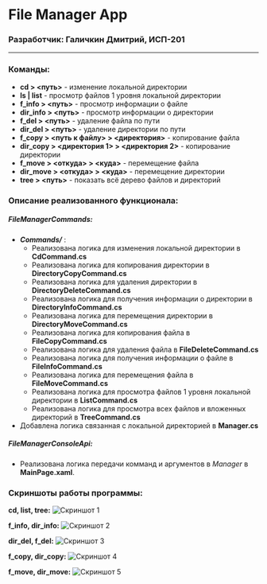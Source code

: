 # File Manager App
### Разработчик: Галичкин Дмитрий, ИСП-201
---
### Команды:
- **cd > <путь>** - изменение локальной директории 
- **ls | list** - просмотр файлов 1 уровня локальной директории
- **f_info > <путь>** - просмотр информации о файле
- **dir_info > <путь>** - просмотр информации о директории
- **f_del > <путь>** - удаление файла по пути
- **dir_del > <путь>** - удаление директории по пути
- **f_copy > <путь к файлу> > <директория>** - копирование файла
- **dir_copy > <директория 1> > <директория 2>** - копирование директории
- **f_move > <откуда> > <куда>** - перемещение файла
- **dir_move > <откуда> > <куда>** - перемещение директории
- **tree > <путь>** - показать всё дерево файлов и директорий
### Описание реализованного функционала:
##### FileManagerCommands:
- ***Commands/*** :
    - Реализована логика для изменения локальной директории в **CdCommand.cs**
    - Реализована логика для копирования директории в **DirectoryCopyCommand.cs**
    - Реализована логика для удаления директории в **DirectoryDeleteCommand.cs**
    - Реализована логика для получения информации о директории в **DirectoryInfoCommand.cs**
    - Реализована логика для перемещения директории в **DirectoryMoveCommand.cs**
    - Реализована логика для копирования файла в **FileCopyCommand.cs**
    - Реализована логика для удаления файла в **FileDeleteCommand.cs**
    - Реализована логика для получения информации о файле в **FileInfoCommand.cs**
    - Реализована логика для перемещения файла в **FileMoveCommand.cs**
    - Реализована логика для просмотра файлов 1 уровня локальной директории в **ListCommand.cs**
    - Реализована логика для просмотра всех файлов и вложенных директорий в **TreeCommand.cs**
- Добавлена логика связанная с локальной директорией в **Manager.cs**
##### FileManagerConsoleApi:
- Реализована логика передачи комманд и аргументов в *Manager* в **MainPage.xaml**.
### Скриншоты работы программы:

**cd, list, tree:**
![Скриншот 1](https://sun7-13.userapi.com/impg/SQgypcOSNb6Bow9KstGTYQBLLoOGQdTVnx2Pbg/Pbx0yhdOrb4.jpg?size=975x498&quality=96&sign=e356b203ef815651f6efc8951dde289e&type=album)

**f_info, dir_info:**
![Скриншот 2](https://sun9-52.userapi.com/impg/Csl6jpYGaQgyNMcuxHaOFgobrvp6Qa8H7i7WLg/-zglQ9qt7nw.jpg?size=975x507&quality=96&sign=dd2f13fcfe569012abc8a3698159b88c&type=album)

**dir_del, f_del:**
![Скриншот 3](https://sun9-50.userapi.com/impg/AwSTPbsOfVQXLPXRbNIgyRx9iMJMmXCQ-yQ0EA/wWIaAhtWFBU.jpg?size=975x500&quality=96&sign=ad2a0f5d7ac37db62a47dbcbcc1c77d9&type=album)

**f_copy, dir_copy:**
![Скриншот 4](https://sun9-84.userapi.com/impg/k0PHeQz6O00e4BX4NzVfo6Ru8LV3L0zXWXimbQ/Gg05xiFnnIc.jpg?size=978x509&quality=96&sign=5a19d79c40a77b66cd512589fb8436cc&type=album)

**f_move, dir_move:**
![Скриншот 5](https://sun9-37.userapi.com/impg/lslt5ZCZhvU97FZXYuA-Nz8Dqofc5Qfr8yaK2Q/YeCBSik9_XQ.jpg?size=977x510&quality=96&sign=c1fe837946d109213e1e81fa7a3988cf&type=album)
